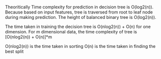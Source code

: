 Theoritically Time complexity for prediction in decision tree is O(log2(n)). Because based on input features, tree is traversed from root to leaf node during making prediction. The height of balanced binary tree is O(log2(n)).

The time taken in training the decision tree is O(nlog2(n)) + O(n) for one dimension. For m dimensional data, the time complexity of tree is [O(nlog2(n)) + O(n)]*m

O(nlog2(n)) is the time taken in sorting O(n) is the time taken in finding the best split